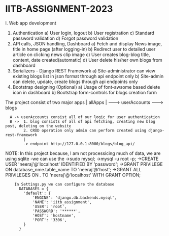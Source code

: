 # IITB-ASSIGNMENT-2023

I. Web app development
  1. Authentication
    a) User login, logout
    b) User registration
    c) Standard password validation
    d) Forgot password validation
  2. API calls, JSON handling, Dashboard
    a) Fetch and display News image, title in home page (after logging-in)
    b) Redirect user to detailed user article on clicking news clip image
    c) User creates blog-blog title, content, date created(automatic)
    d) User delete his/her own blogs from dashboard
  3. Serializers - Django REST Framework
    a) Site-administrator can view existing blogs list in json format through api
    endpoint only
    b) Site-admin can delete, update, create blogs through api endpoints only
  4. Bootstrap designing (Optional)
    a) Usage of font-awsome based delete icon in dashboard
    b) Bootstrap form-controls for blogs creation form


  The project consist of two major apps
    |
    allApps
      |
      ---> userAccounts
      ---> blogs
      
      A -> userAccounts consist all of our logic for user authentication
      B ->  1. blog consists of all of api fetching, creating new blog post, deleting on the website 
            2. CRUD operation only admin can perform created using django-rest-framework
            |
            -> endpoint http://127.0.0.1:8000/blogs/blog_api/     
  
  NOTE: In this project because, I am not processicing much of data, we are using sqlite
        -we can use the 
        ->sudo mysql;
        ->mysql -u root -p;
        ->CREATE USER 'neeraj'@'localhost' IDENTIFIED BY 'password';
        ->GRANT PRIVILEGE ON database_nme.table_name TO 'neeraj'@'host';
        ->GRANT ALL PRIVILEGES ON *.* TO 'neeraj'@'localhost' WITH GRANT OPTION;
        
        In Settings.py we can configure the database
          DATABASES = {
            'default': {
                'ENGINE': 'django.db.backends.mysql',
                'NAME': 'iitb_assignment',
                'USER': 'root',
                'PASSWORD': '******',
                'HOST': 'hostname',
                'PORT': '3306',
            }
          }
